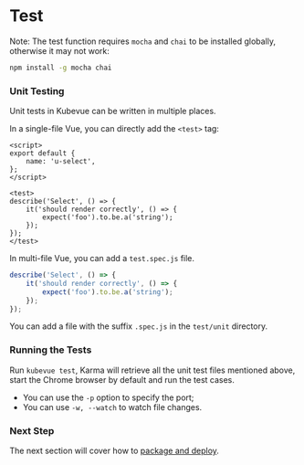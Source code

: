 # Test

Note: The test function requires `mocha` and `chai` to be installed globally, otherwise it may not work:

``` bash
npm install -g mocha chai
```

### Unit Testing

Unit tests in Kubevue can be written in multiple places.

In a single-file Vue, you can directly add the `<test>` tag:

``` xhtml
<script>
export default {
    name: 'u-select',
};
</script>

<test>
describe('Select', () => {
    it('should render correctly', () => {
        expect('foo').to.be.a('string');
    });
});
</test>
```

In multi-file Vue, you can add a `test.spec.js` file.

```js
describe('Select', () => {
    it('should render correctly', () => {
        expect('foo').to.be.a('string');
    });
});
```

You can add a file with the suffix `.spec.js` in the `test/unit` directory.

### Running the Tests

Run `kubevue test`, Karma will retrieve all the unit test files mentioned above, start the Chrome browser by default and run the test cases.

- You can use the `-p` option to specify the port;
- You can use `-w, --watch` to watch file changes.

### Next Step

The next section will cover how to [package and deploy](/guides/deployment).